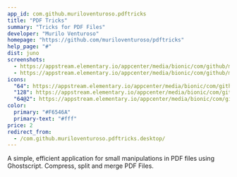 ```yaml
---
app_id: com.github.muriloventuroso.pdftricks
title: "PDF Tricks"
summary: "Tricks for PDF Files"
developer: "Murilo Venturoso"
homepage: "https://github.com/muriloventuroso/pdftricks"
help_page: "#"
dist: juno
screenshots:
  - https://appstream.elementary.io/appcenter/media/bionic/com/github/muriloventuroso.pdftricks/92FA408611D7EC4ABAFEAD8200ED4F7F/screenshots/image-1_orig.png
  - https://appstream.elementary.io/appcenter/media/bionic/com/github/muriloventuroso.pdftricks/92FA408611D7EC4ABAFEAD8200ED4F7F/screenshots/image-2_orig.png
icons:
  "64": https://appstream.elementary.io/appcenter/media/bionic/com/github/muriloventuroso.pdftricks/92FA408611D7EC4ABAFEAD8200ED4F7F/icons/64x64/com.github.muriloventuroso.pdftricks_com.github.muriloventuroso.pdftricks.png
  "128": https://appstream.elementary.io/appcenter/media/bionic/com/github/muriloventuroso.pdftricks/92FA408611D7EC4ABAFEAD8200ED4F7F/icons/128x128/com.github.muriloventuroso.pdftricks_com.github.muriloventuroso.pdftricks.png
  "64@2": https://appstream.elementary.io/appcenter/media/bionic/com/github/muriloventuroso.pdftricks/92FA408611D7EC4ABAFEAD8200ED4F7F/icons/64x64@2/com.github.muriloventuroso.pdftricks_com.github.muriloventuroso.pdftricks.png
color:
  primary: "#F6546A"
  primary-text: "#fff"
price: 2
redirect_from:
  - /com.github.muriloventuroso.pdftricks.desktop/
---
```


<p>A simple, efficient application for small manipulations in PDF files using Ghostscript. Compress, split and merge PDF Files.</p>